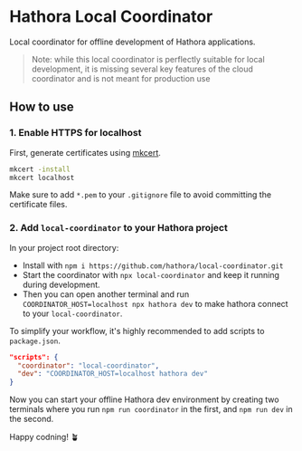 # Hathora Local Coordinator

Local coordinator for offline development of Hathora applications.

> Note: while this local coordinator is perflectly suitable for local development, it is missing several key features of the cloud coordinator and is not meant for production use

## How to use

### 1. Enable HTTPS for localhost

First, generate certificates using [mkcert](https://github.com/FiloSottile/mkcert).

```sh
mkcert -install
mkcert localhost
```

Make sure to add `*.pem` to your `.gitignore` file to avoid committing the certificate files.

### 2. Add `local-coordinator` to your Hathora project

In your project root directory:

- Install with `npm i https://github.com/hathora/local-coordinator.git`
- Start the coordinator with `npx local-coordinator` and keep it running during development.
- Then you can open another terminal and run `COORDINATOR_HOST=localhost npx hathora dev` to make hathora connect to your `local-coordinator`.


To simplify your workflow, it's highly recommended to add scripts to `package.json`.

```json
"scripts": {
  "coordinator": "local-coordinator",
  "dev": "COORDINATOR_HOST=localhost hathora dev"
}
```

Now you can start your offline Hathora dev environment by creating two terminals where you run `npm run coordinator` in the first, and `npm run dev` in the second.

Happy codning! 🪴
